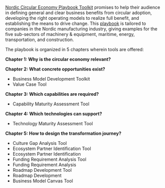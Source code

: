 
[Nordic Circular Economy Playbook Toolkit](https://www.nordicinnovation.org/tools/nordic-circular-economy-playbook-toolkit) promises to help their audience in defining general and clear business benefits from circular adoption, developing the right operating models to realize full benefit, and establishing the means to drive change. This [playbook](https://pub.nordicinnovation.org/Nordic-Circular-Economy-Playbook/#) is tailored to companies in the Nordic manufacturing industry, giving examples for the five sub-sectors of machinery & equipment, maritime, energy, transportation, and construction.

The playbook is organized in 5 chapters wherein tools are offered:

**Chapter 1: Why is the circular economy relevant?**

**Chapter 2: What concrete opportunities exist?**

- Business Model Development Toolkit
- Value Case Tool

**Chapter 3: Which capabilities are required?**

- Capability Maturity Assessment Tool

**Chapter 4: Which technologies can support?**

- Technology Maturity Assessment Tool

**Chapter 5: How to design the transformation journey?**

- Culture Gap Analysis Tool
- Ecosystem Partner Identification Tool
- Ecosystem Partner Identification
- Funding Requirement Analysis Tool
- Funding Requirement Analysis
- Roadmap Development Tool
- Roadmap Development
- Business Model Canvas Tool
